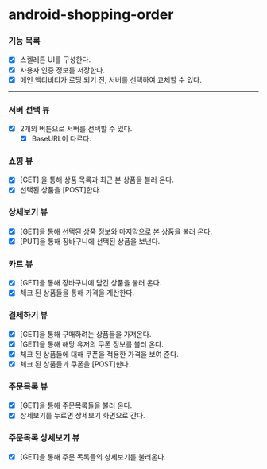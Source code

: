 # android-shopping-order

### 기능 목록

- [x] 스켈레톤 UI를 구성한다.
- [x] 사용자 인증 정보를 저장한다.
- [x] 메인 액티비티가 로딩 되기 전, 서버를 선택하여 교체할 수 있다.

---

### 서버 선택 뷰

- [x] 2개의 버튼으로 서버를 선택할 수 있다.
    - [x] BaseURL이 다르다.

### 쇼핑 뷰

- [x] [GET] 을 통해 상품 목록과 최근 본 상품을 불러 온다.
- [x] 선택된 상품을 [POST]한다.

### 상세보기 뷰

- [x] [GET]을 통해 선택된 상품 정보와 마지막으로 본 상품을 불러 온다.
- [x] [PUT]을 통해 장바구니에 선택된 상품을 보낸다.

### 카트 뷰

- [x] [GET]을 통해 장바구니에 담긴 상품을 불러 온다.
- [x] 체크 된 상품들을 통해 가격을 계산한다.

### 결제하기 뷰
- [X] [GET]을 통해 구매하려는 상품들을 가져온다.
- [X] [GET]을 통해 해당 유저의 쿠폰 정보를 불러 온다.
- [X] 체크 된 상품들에 대해 쿠폰을 적용한 가격을 보여 준다.
- [x] 체크 된 상품들과 쿠폰을 [POST]한다.

### 주문목록 뷰

- [X] [GET]을 통해 주문목록들을 불러 온다.
- [X] 상세보기를 누르면 상세보기 화면으로 간다.

### 주문목록 상세보기 뷰
- [X] [GET]을 통해 주문 목록들의 상세보기를 불러온다.
